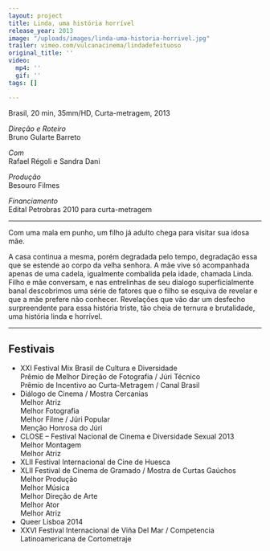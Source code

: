 ```yaml
---
layout: project
title: Linda, uma história horrível
release_year: 2013
image: "/uploads/images/linda-uma-historia-horrivel.jpg"
trailer: vimeo.com/vulcanacinema/lindadefeituoso
original_title: ''
video:
  mp4: ''
  gif: ''
tags: []

---
```

Brasil, 20 min, 35mm/HD, Curta-metragem, 2013

_Direção e Roteiro_  
Bruno Gularte Barreto

_Com_  
Rafael Régoli e Sandra Dani

_Produção_  
Besouro Filmes

_Financiamento_  
Edital Petrobras 2010 para curta-metragem

***

Com uma mala em punho, um filho já adulto chega para visitar sua idosa mãe.

A casa continua a mesma, porém degradada pelo tempo, degradação essa que se estende ao corpo da velha senhora. A mãe vive só acompanhada apenas de uma cadela, igualmente combalida pela idade, chamada Linda. Filho e mãe conversam, e nas entrelinhas de seu dialogo superficialmente banal descobrimos uma série de fatores que o filho se esquiva de revelar e que a mãe prefere não conhecer. Revelações que vão dar um desfecho surpreendente para essa história triste, tão cheia de ternura e brutalidade, uma história linda e horrível.

***

## Festivais

* XXI Festival Mix Brasil de Cultura e Diversidade  
  Prêmio de Melhor Direção de Fotografia / Júri Técnico  
  Prêmio de Incentivo ao Curta-Metragem / Canal Brasil
* Diálogo de Cinema / Mostra Cercanias  
  Melhor Atriz  
  Melhor Fotografia  
  Melhor Filme / Júri Popular  
  Menção Honrosa do Júri
* CLOSE – Festival Nacional de Cinema e Diversidade Sexual 2013  
  Melhor Montagem  
  Melhor Atriz
* XLII Festival Internacional de Cine de Huesca
* XLII Festival de Cinema de Gramado / Mostra de Curtas Gaúchos  
  Melhor Produção  
  Melhor Música  
  Melhor Direção de Arte  
  Melhor Ator  
  Melhor Atriz
* Queer Lisboa 2014
* XXVI Festival Internacional de Viña Del Mar / Competencia Latinoamericana de Cortometraje
